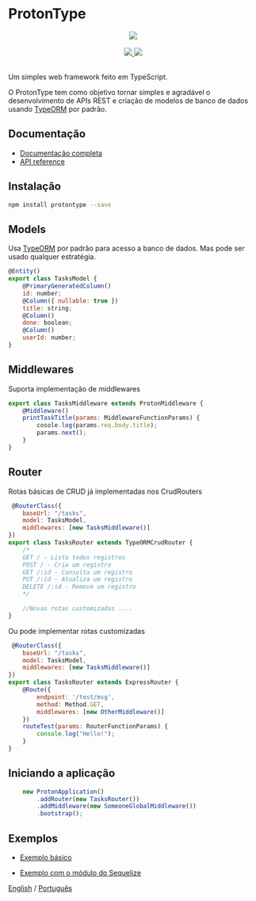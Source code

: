 
# ProtonType 

<div align="center">
  <a href="https://protontype.github.io/protontype-docs/">
    <img src="https://avatars1.githubusercontent.com/u/34164645?s=200&v=4">
  </a>
  <br>
  <br>
	<a href="https://travis-ci.org/protontype/protontype">
		<img src="https://travis-ci.org/protontype/protontype.svg?branch=develop">
	</a>
	<a href="https://www.npmjs.com/package/protontype">
		<img src="https://badge.fury.io/js/protontype.svg">
	</a>
  <br>
  <br>
</div>

Um simples web framework feito em TypeScript.

O ProtonType tem como objetivo tornar simples e agradável o desenvolvimento de APIs REST e criação de modelos de banco de dados usando [TypeORM](http://typeorm.io/#/) por padrão. 

## Documentação
- [Documentação completa](https://protontype.github.io/protontype-docs)
- [API reference](https://protontype.github.io/protontype-api-reference/)

## Instalação
```bash
npm install protontype --save
```
 
## Models
Usa [TypeORM](http://typeorm.io/#/) por padrão para acesso a banco de dados. Mas pode ser usado qualquer estratégia.

```javascript
@Entity()
export class TasksModel {
    @PrimaryGeneratedColumn()
    id: number;
    @Column({ nullable: true })
    title: string;
    @Column()
    done: boolean;
    @Column()
    userId: number;
}
```
## Middlewares
Suporta implementação de middlewares

```javascript
export class TasksMiddleware extends ProtonMiddleware {
    @Middleware()
    printTaskTitle(params: MiddlewareFunctionParams) {
        cosole.log(params.req.body.title);
        params.next();
    }
}
```

## Router
Rotas básicas de CRUD já implementadas nos CrudRouters

```javascript
 @RouterClass({
    baseUrl: "/tasks",
    model: TasksModel,
    middlewares: [new TasksMiddleware()]
})
export class TasksRouter extends TypeORMCrudRouter {
    /*
    GET / - Lista todos registros
    POST / - Cria um registro
    GET /:id - Consulta um registro
    PUT /:id - Atualiza um registro
    DELETE /:id - Remove um registro
    */

    //Novas rotas customizadas ....
}
```

Ou pode implementar rotas customizadas
```javascript
 @RouterClass({
    baseUrl: "/tasks",
    model: TasksModel,
    middlewares: [new TasksMiddleware()]
})
export class TasksRouter extends ExpressRouter {
    @Route({
        endpoint: '/test/msg',
        method: Method.GET,
        middlewares: [new OtherMiddleware()]
    })
    routeTest(params: RouterFunctionParams) {
        console.log("Hello!");
    }
}
```

## Iniciando a aplicação

```javascript
    new ProtonApplication()
        .addRouter(new TasksRouter())
        .addMiddleware(new SomeoneGlobalMiddleware())
        .bootstrap();
```

## Exemplos
- [Exemplo básico](https://github.com/protontype/protontype-sample)

- [Exemplo com o módulo do Sequelize](https://github.com/protontype/protontype-sequelize-sample)


[English](https://github.com/linck/protontype/blob/develop/README_en.md "") / [Português](https://github.com/linck/protontype/blob/develop/README.md "")
